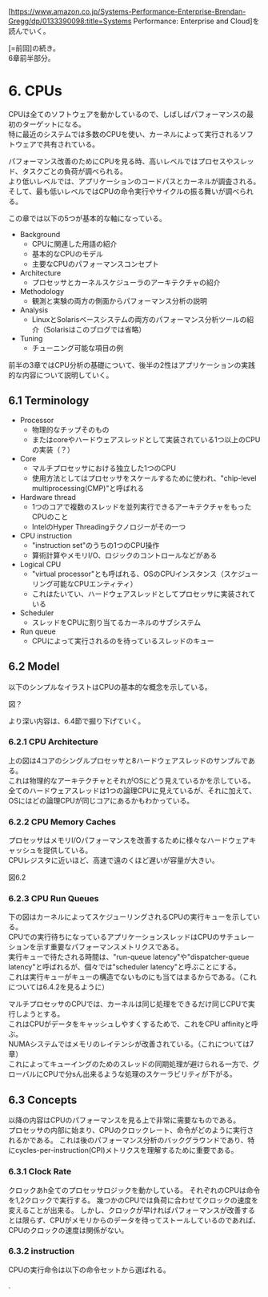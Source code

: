 [https://www.amazon.co.jp/Systems-Performance-Enterprise-Brendan-Gregg/dp/0133390098:title=Systems Performance: Enterprise and Cloud]を読んでいく。

[=前回]の続き。  
6章前半部分。

# 6. CPUs

CPUは全てのソフトウェアを動かしているので、しばしばパフォーマンスの最初のターゲットになる。  
特に最近のシステムでは多数のCPUを使い、カーネルによって実行されるソフトウェアで共有されている。  

パフォーマンス改善のためにCPUを見る時、高いレベルではプロセスやスレッド、タスクごとの負荷が調べられる。  
より低いレベルでは、アプリケーションのコードパスとカーネルが調査される。  
そして、最も低いレベルではCPUの命令実行やサイクルの振る舞いが調べられる。

この章では以下の5つが基本的な軸になっている。

- Background
  - CPUに関連した用語の紹介
  - 基本的なCPUのモデル
  - 主要なCPUのパフォーマンスコンセプト
- Architecture
  - プロセッサとカーネルスケジューラのアーキテクチャの紹介
- Methodology
  - 観測と実験の両方の側面からパフォーマンス分析の説明
- Analysis
  - LinuxとSolarisベースシステムの両方のパフォーマンス分析ツールの紹介（Solarisはこのブログでは省略）
- Tuning
  - チューニング可能な項目の例

前半の3章ではCPU分析の基礎について、後半の2性はアプリケーションの実践的な内容について説明していく。

## 6.1 Terminology

- Processor
  - 物理的なチップそのもの
  - またはcoreやハードウェアスレッドとして実装されている1つ以上のCPUの実装（？）
- Core
  - マルチプロセッサにおける独立した1つのCPU
  - 使用方法としてはプロセッサをスケールするために使われ、"chip-level multiprocessing(CMP)"と呼ばれる
- Hardware thread
  - 1つのコアで複数のスレッドを並列実行できるアーキテクチャをもったCPUのこと
  - IntelのHyper Threadingテクノロジーがその一つ
- CPU instruction
  - "instruction set"のうちの1つのCPU操作
  - 算術計算やメモリI/O、ロジックのコントロールなどがある
- Logical CPU
  - "virtual processor"とも呼ばれる、OSのCPUインスタンス（スケジューリング可能なCPUエンティティ）
  - これはたいてい、ハードウェアスレッドとしてプロセッサに実装されている
- Scheduler
  - スレッドをCPUに割り当てるカーネルのサブシステム
- Run queue
  - CPUによって実行されるのを待っているスレッドのキュー


## 6.2 Model

以下のシンプルなイラストはCPUの基本的な概念を示している。  

図？

より深い内容は、6.4節で掘り下げていく。

### 6.2.1 CPU Architecture

上の図は4コアのシングルプロセッサと8ハードウェアスレッドのサンプルである。  
これは物理的なアーキテクチャとそれがOSにどう見えているかを示している。  
全てのハードウェアスレッドは1つの論理CPUに見えているが、それに加えて、OSにはどの論理CPUが同じコアにあるかもわかっている。


### 6.2.2 CPU Memory Caches

プロセッサはメモリI/Oパフォーマンスを改善するために様々なハードウェアキャッシュを提供している。  
CPUレジスタに近いほど、高速で遠のくほど遅いが容量が大きい。

図6.2

### 6.2.3 CPU Run Queues

下の図はカーネルによってスケジューリングされるCPUの実行キューを示している。  
CPUでの実行待ちになっているアプリケーションスレッドはCPUのサチュレーションを示す重要なパフォーマンスメトリクスである。  
実行キューで待たされる時間は、"run-queue latency"や"dispatcher-queue latency"と呼ばれるが、個々では"scheduler latency"と呼ぶことにする。  
これは実行キューがキューの構造でないものにも当てはまるからである。（これについては6.4.2を見るように）

マルチプロセッサのCPUでは、カーネルは同じ処理をできるだけ同じCPUで実行しようとする。  
これはCPUがデータをキャッシュしやすくするためで、これをCPU affinityと呼ぶ。  
NUMAシステムではメモリのレイテンシが改善されている。（これについては7章）  
これによってキューイングのためのスレッドの同期処理が避けられる一方で、グローバルにCPUで分sん出来るような処理のスケーラビリティが下がる。

## 6.3 Concepts

以降の内容はCPUのパフォーマンスを見る上で非常に需要なものである。  
プロセッサの内部に始まり、CPUのクロックレート、命令がどのように実行されるかである。
これは後のパフォーマンス分析のバックグラウンドであり、特にcycles-per-instruction(CPI)メトリクスを理解するために重要である。


### 6.3.1 Clock Rate

クロックあh全てのプロセッサロジックを動かしている。
それぞれのCPUは命令を1,2クロックで実行する。
幾つかのCPUでは負荷に合わせてクロックの速度を変えることが出来る。
しかし、クロックが早ければパフォーマンスが改善するとは限らず、CPUがメモリからのデータを待ってストールしているのであれば、CPUのクロックの速度は関係がない。


### 6.3.2 instruction

CPUの実行命令は以下の命令セットから選ばれる。





.
